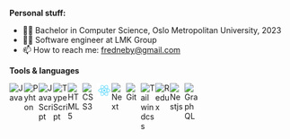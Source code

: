 **Personal stuff:**

- 👨‍🎓 Bachelor in Computer Science, Oslo Metropolitan University, 2023
- 👨‍💻 Software engineer at LMK Group
- 📫 How to reach me: fredneby@gmail.com

**Tools & languages**

<img align="left" alt="Java" width="26px" src="https://img.icons8.com/color/48/000000/java-coffee-cup-logo.png" />

<img align="left" alt="Pyhton" width="26px" src="https://img.icons8.com/color/48/000000/python.png" />

<img align="left" alt="JavaScript" width="26px" src="https://img.icons8.com/color/48/000000/javascript.png" />

<img align="left" alt="TypeScript" width="26px" src="https://img.icons8.com/color/48/000000/typescript.png" />

<img align="left" alt="HTML5" width="26px" src="https://img.icons8.com/color/48/000000/html-5.png" />

<img align="left" alt="CSS3" width="26px" src="https://img.icons8.com/color/48/000000/css3.png" />
    
<img align="left" alt="React" width="26px" src="https://raw.githubusercontent.com/github/explore/80688e429a7d4ef2fca1e82350fe8e3517d3494d/topics/react/react.png" />

<img align="left" alt="Next" width="26px" src="https://img.icons8.com/color/48/000000/nextjs.png" />

<img align="left" alt="Git" width="26px" src="https://img.icons8.com/color/48/000000/git.png" />

<img align="left" alt="Tailwindcss" width="26px" src="https://img.icons8.com/color/48/000000/tailwindcss.png" />

<img align="left" alt="Redux" width="26px" src="https://img.icons8.com/color/48/000000/redux.png" />

<img align="left" alt="Nestjs" width="26px" src="https://img.icons8.com/color/48/000000/nestjs.png" />

<img align="left" alt="GraphQL" width="26px" src="https://img.icons8.com/color/48/000000/graphql.png" />
